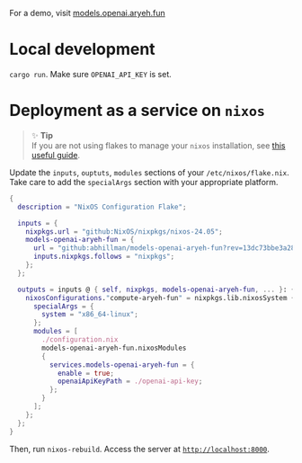 For a demo, visit [models.openai.aryeh.fun](https://models.openai.aryeh.fun/)

# Local development

`cargo run`. Make sure `OPENAI_API_KEY` is set.

# Deployment as a service on `nixos` 

> ✨ **Tip**<br/>
> If you are not using flakes to manage your `nixos` installation, see [this useful guide](https://nixos-and-flakes.thiscute.world/nixos-with-flakes/nixos-with-flakes-enabled).

Update the `inputs`, `ouptuts`, `modules` sections of your `/etc/nixos/flake.nix`. Take care to add the `specialArgs` section with your appropriate platform.

```nix
{
  description = "NixOS Configuration Flake";

  inputs = {
    nixpkgs.url = "github:NixOS/nixpkgs/nixos-24.05";
    models-openai-aryeh-fun = {
      url = "github:abhillman/models-openai-aryeh-fun?rev=13dc73bbe3a286a8122a7c731b4eca1c9d2724e8";
      inputs.nixpkgs.follows = "nixpkgs";
    };
  };

  outputs = inputs @ { self, nixpkgs, models-openai-aryeh-fun, ... }: {
    nixosConfigurations."compute-aryeh-fun" = nixpkgs.lib.nixosSystem {
      specialArgs = {
        system = "x86_64-linux";
      };
      modules = [
        ./configuration.nix
        models-openai-aryeh-fun.nixosModules
        {
          services.models-openai-aryeh-fun = {
            enable = true;
            openaiApiKeyPath = ./openai-api-key;
          };
        }
      ];
    };
  };
}
```

Then, run `nixos-rebuild`. Access the server at [`http://localhost:8000`](http://localhost:8000).
